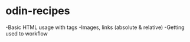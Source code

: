 # odin-recipes

-Basic HTML usage with tags
-Images, links (absolute & relative)
-Getting used to workflow